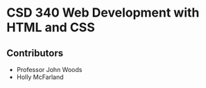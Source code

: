 # CSD 340 Web Development with HTML and CSS
## Contributors
* Professor John Woods
* Holly McFarland
